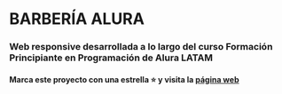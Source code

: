 # BARBERÍA ALURA

### Web responsive desarrollada a lo largo del curso Formación Principiante en Programación de Alura LATAM
#### Marca este proyecto con una estrella ⭐ y visita la [página web](https://afuentes11.github.io/barberia-alura/)
